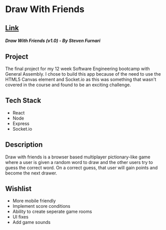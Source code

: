 # **Draw With Friends**



## [Link](https://draw-with-friends-sei50.netlify.app/)
##### Draw With Friends (v1.0) - By Steven Furnari

## **Project**
The final project for my 12 week Software Engineering bootcamp with General Assembly. I chose to build this app because of the need to use the HTML5 Canvas element and Socket.io as this was something that wasn't covered in the course and found to be an exciting challenge.

## **Tech Stack**
- React
- Node
- Express
- Socket.io

## **Description**
Draw with friends is a browser based multiplayer pictionary-like game where a user is given a random word to draw and the other users try to guess the correct word. 
On a correct guess, that user will gain points and become the next drawer.

## **Wishlist**
- More mobile friendly
- Implement score conditions
- Ability to create seperate game rooms
- UI fixes
- Add game sounds